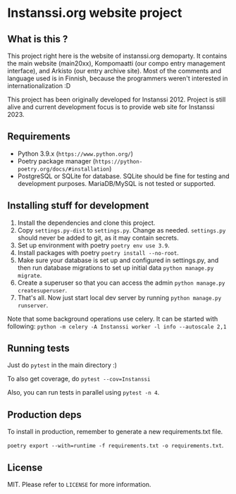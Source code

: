 Instanssi.org website project
=============================

What is this ?
--------------
This project right here is the website of instanssi.org demoparty. It contains the main website (main20xx),
Kompomaatti (our compo entry management interface), and Arkisto (our entry archive site). Most
of the comments and language used is in Finnish, because the programmers weren't interested in 
internationalization :D

This project has been originally developed for Instanssi 2012. Project is still alive and current development
focus is to provide web site for Instanssi 2023.

Requirements
------------

* Python 3.9.x (`https://www.python.org/`)
* Poetry package manager (`https://python-poetry.org/docs/#installation`)
* PostgreSQL or SQLite for database. SQLite should be fine for testing
  and development purposes. MariaDB/MySQL is not tested or supported.

Installing stuff for development
--------------------------------

1. Install the dependencies and clone this project.
2. Copy `settings.py-dist` to `settings.py`. Change as needed. `settings.py` should never be added to
   git, as it may contain secrets.
3. Set up environment with poetry `poetry env use 3.9`.
4. Install packages with poetry `poetry install --no-root`.
5. Make sure your database is set up and configured in settings.py, and then run database
   migrations to set up initial data `python manage.py migrate`.
6. Create a superuser so that you can access the admin `python manage.py createsuperuser`.
7. That's all. Now just start local dev server by running `python manage.py runserver`.

Note that some background operations use celery. It can be started with following:
`python -m celery -A Instanssi worker -l info --autoscale 2,1`

Running tests
-------------

Just do `pytest` in the main directory :)

To also get coverage, do `pytest --cov=Instanssi`

Also, you can run tests in parallel using `pytest -n 4`.

Production deps
---------------

To install in production, remember to generate a new requirements.txt file.

`poetry export --with=runtime -f requirements.txt -o requirements.txt`.

License
-------
MIT. Please refer to `LICENSE` for more information.
